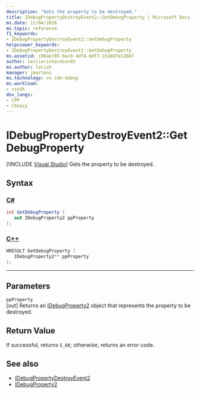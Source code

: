 ```yaml
---
description: "Gets the property to be destroyed."
title: IDebugPropertyDestroyEvent2::GetDebugProperty | Microsoft Docs
ms.date: 11/04/2016
ms.topic: reference
f1_keywords:
- IDebugPropertyDestroyEvent2::GetDebugProperty
helpviewer_keywords:
- IDebugPropertyDestroyEvent2::GetDebugProperty
ms.assetid: c96ae785-0ac8-4df4-8df3-15a8d7e13687
author: leslierichardson95
ms.author: lerich
manager: jmartens
ms.technology: vs-ide-debug
ms.workload:
- vssdk
dev_langs:
- CPP
- CSharp
---
```

# IDebugPropertyDestroyEvent2::GetDebugProperty

 [!INCLUDE [Visual Studio](~/includes/applies-to-version/vs-windows-only.md)]
Gets the property to be destroyed.

## Syntax

### [C#](#tab/csharp)
```csharp
int GetDebugProperty ( 
   out IDebugProperty2 ppProperty
);
```
### [C++](#tab/cpp)
```cpp
HRESULT GetDebugProperty ( 
   IDebugProperty2** ppProperty
);
```
---

## Parameters
`ppProperty`\
[out] Returns an [IDebugProperty2](../../../extensibility/debugger/reference/idebugproperty2.md) object that represents the property to be destroyed.

## Return Value
 If successful, returns `S_OK`; otherwise, returns an error code.

## See also
- [IDebugPropertyDestroyEvent2](../../../extensibility/debugger/reference/idebugpropertydestroyevent2.md)
- [IDebugProperty2](../../../extensibility/debugger/reference/idebugproperty2.md)
